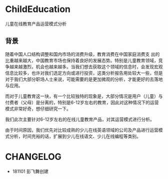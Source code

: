 # ChildEducation
儿童在线教育产品运营模式分析

## 背景
随着中国人口结构调整和国内市场的消费升级，教育消费在中国家庭消费支 出的比重越来越大，中国教育市场也保持着良好的发展态势。特别是儿童教育领域，竞争越来越激烈，机会也越来越多。当我们想去获取这个领域的信息时，会发现宏观信息比较多，也许对我们选定方向或进行投资，这类分析报告用处较大一些，但是对于我们大部分职场人士来说，可能需要的是更加微观的分析，才能更好的去落地与应用。

而对于儿童教育这一块，有一个比较独特的现象是，大部分情况是用户（儿童）与付费者（父母）是分离的，特别是6-12岁左右的教育，因此对这种情况下的运营模式非常好奇，想仔细研究一下。

我们此次主要针对6-12岁左右的在线儿童教育产品，对其运营模式进行分析。

由于时间原因，我们优先对比较成熟的少儿在线英语领域的公司及产品进行运营模式分析，时间充裕的话，扩展到少儿在线语文、少儿在线编程等类别。

# CHANGELOG
- 181101 彭飞舞创建

